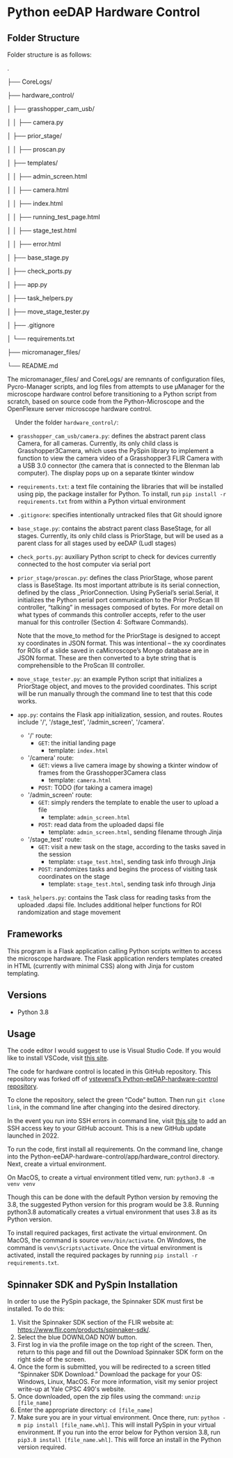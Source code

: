 # Python eeDAP Hardware Control
## Folder Structure
Folder structure is as follows:

.

├── CoreLogs/

├── hardware_control/

│     ├── grasshopper_cam_usb/

│     │     ├── camera.py

│     ├── prior_stage/

│     │     ├── proscan.py

│     ├── templates/

│     │     ├── admin_screen.html

│     │     ├── camera.html

│     │     ├── index.html

│     │     ├── running_test_page.html

│     │     ├── stage_test.html

│     │     ├── error.html

│     ├── base_stage.py

│     ├── check_ports.py

│     ├── app.py

│     ├── task_helpers.py

│     ├── move_stage_tester.py

│     ├── .gitignore

│     └── requirements.txt

├── micromanager_files/

└── README.md


The micromanager_files/ and CoreLogs/ are remnants of configuration files, Pycro-Manager scripts, and log files from attempts to use µManager for the microscope hardware control before transitioning to a Python script from scratch, based on source code from the Python-Microscope and the OpenFlexure server microscope hardware control.

 
Under the folder `hardware_control/`:

- `grasshopper_cam_usb/camera.py`: defines the abstract parent class Camera, for all cameras. Currently, its only child class is Grasshopper3Camera, which uses the PySpin library to implement a function to view the camera video of a Grasshopper3 FLIR Camera with a USB 3.0 connector (the camera that is connected to the Blenman lab computer). The display pops up on a separate tkinter window

- `requirements.txt`: a text file containing the libraries that will be installed using pip, the package installer for Python. To install, run `pip install -r requirements.txt` from within a Python virtual environment

- `.gitignore`: specifies intentionally untracked files that Git should ignore

- `base_stage.py`: contains the abstract parent class BaseStage, for all stages. Currently, its only child class is PriorStage, but will be used as a parent class for all stages used by eeDAP (Ludl stages)

- `check_ports.py`: auxiliary Python script to check for devices currently connected to the host computer via serial port

- `prior_stage/proscan.py`: defines the class PriorStage, whose parent class is BaseStage. Its most important attribute is its serial connection, defined by the class _PriorConnection. Using PySerial’s serial.Serial, it initializes the Python serial port communication to the Prior ProScan III controller, “talking” in messages composed of bytes. For more detail on what types of commands this controller accepts, refer to the user manual for this controller (Section 4: Software Commands). 

   Note that the move_to method for the PriorStage is designed to accept xy coordinates in JSON format. This was intentional – the xy coordinates for ROIs of a slide saved in caMicroscope’s Mongo database are in JSON format. These are then converted to a byte string that is comprehensible to the ProScan III controller.

- `move_stage_tester.py`: an example Python script that initializes a PriorStage object, and moves to the provided coordinates. This script will be run manually through the command line to test that this code works.

- `app.py`: contains the Flask app initialization, session, and routes. Routes include '/', '/stage_test', '/admin_screen', '/camera'. 
   - '/' route:
      - `GET`: the initial landing page 
         - template: `index.html`
   - '/camera' route: 
      - `GET`: views a live camera image by showing a tkinter window of frames from the Grasshopper3Camera class
         - template: `camera.html`
      - `POST`: TODO (for taking a camera image)
   - '/admin_screen' route:
      - `GET`: simply renders the template to enable the user to upload a file
         - template: `admin_screen.html`
      - `POST`: read data from the uploaded dapsi file
         - template: `admin_screen.html`, sending filename through Jinja
   - '/stage_test' route:
      - `GET`: visit a new task on the stage, according to the tasks saved in the session
         - template: `stage_test.html`, sending task info through Jinja
      - `POST`: randomizes tasks and begins the process of visiting task coordinates on the stage
         - template: `stage_test.html`, sending task info through Jinja

- `task_helpers.py`: contains the Task class for reading tasks from the uploaded .dapsi file. Includes additional helper functions for ROI randomization and stage movement 

## Frameworks
This program is a Flask application calling Python scripts written to access the microscope hardware. The Flask application renders templates created in HTML (currently with minimal CSS) along with Jinja for custom templating. 

## Versions
- Python 3.8

## Usage
The code editor I would suggest to use is Visual Studio Code. If you would like to install VSCode, visit [this site](https://code.visualstudio.com/). 

The code for hardware control is located in this GitHub repository. This repository was forked off of [vstevensf’s Python-eeDAP-hardware-control repository](https://github.com/vstevensf/Python-eeDAP-hardware-control). 

To clone the repository, select the green “Code” button. Then run `git clone link`, in the command line after changing into the desired directory. 

In the event you run into SSH errors in command line, visit [this site](https://docs.github.com/en/authentication/connecting-to-github-with-ssh/adding-a-new-ssh-key-to-your-github-account) to add an SSH access key to your GitHub account. This is a new GitHub update launched in 2022. 

To run the code, first install all requirements. On the command line, change into the Python-eeDAP-hardware-control/app/hardware_control directory. Next, create a virtual environment. 

On MacOS, to create a virtual environment titled venv, run: `python3.8 -m venv venv`

Though this can be done with the default Python version by removing the 3.8, the suggested Python version for this program would be 3.8. Running python3.8 automatically creates a virtual environment that uses 3.8 as its Python version.

To install required packages, first activate the virtual environment. On MacOS, the command is source `venv/bin/activate`. On Windows, the command is `venv\Scripts\activate`. Once the virtual environment is activated, install the required packages by running `pip install -r requirements.txt`. 

## Spinnaker SDK and PySpin Installation
In order to use the PySpin package, the Spinnaker SDK must first be installed.  To do this:
1.	Visit the Spinnaker SDK section of the FLIR website at: https://www.flir.com/products/spinnaker-sdk/.
2.	Select the blue DOWNLOAD NOW button.
3.	First log in via the profile image on the top right of the screen. Then, return to this page and fill out the Download Spinnaker SDK form on the right side of the screen.
4.	Once the form is submitted, you will be redirected to a screen titled “Spinnaker SDK Download.” Download the package for your OS: Windows, Linux, MacOS. For more information, visit my senior project write-up at Yale CPSC 490's website. 
5.	Once downloaded, open the zip files using the command: `unzip [file_name]`
6.	Enter the appropriate directory: `cd [file_name]`
7.	Make sure you are in your virtual environment. Once there, run: `python -m pip install [file_name.whl]`. This will install PySpin in your virtual environment. If you run into the error below for Python version 3.8, run `pip3.8 install [file_name.whl]`. This will force an install in the Python version required. 

